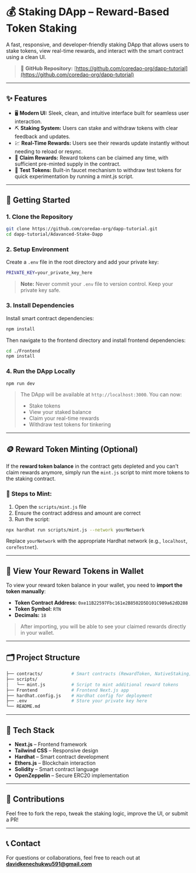 # 💰 Staking DApp – Reward-Based Token Staking

A fast, responsive, and developer-friendly staking DApp that allows users to stake tokens, view real-time rewards, and interact with the smart contract using a clean UI.

> 🧠 **GitHub Repository:** [https://github.com/coredao-org/dapp-tutorial](https://github.com/coredao-org/dapp-tutorial)

---

## ✨ Features

* 🖥️ **Modern UI:** Sleek, clean, and intuitive interface built for seamless user interaction.
* ⛏️ **Staking System:** Users can stake and withdraw tokens with clear feedback and updates.
* 💹 **Real-Time Rewards:** Users see their rewards update instantly without needing to reload or resync.
* 🔄 **Claim Rewards:** Reward tokens can be claimed any time, with sufficient pre-minted supply in the contract.
* 🧪 **Test Tokens:** Built-in faucet mechanism to withdraw test tokens for quick experimentation by running a mint.js script.

---

## 🔧 Getting Started

### 1. Clone the Repository

```bash
git clone https://github.com/coredao-org/dapp-tutorial.git
cd dapp-tutorial/Adavanced-Stake-Dapp
````

### 2. Setup Environment

Create a `.env` file in the root directory and add your private key:

```bash
PRIVATE_KEY=your_private_key_here
```

> **Note:** Never commit your `.env` file to version control. Keep your private key safe.

### 3. Install Dependencies

Install smart contract dependencies:

```bash
npm install
```

Then navigate to the frontend directory and install frontend dependencies:

```bash
cd ./Frontend
npm install
```

### 4. Run the DApp Locally

```bash
npm run dev
```

> The DApp will be available at `http://localhost:3000`. You can now:
>
> * Stake tokens
> * View your staked balance
> * Claim your real-time rewards
> * Withdraw test tokens for tinkering

---

## 🪙 Reward Token Minting (Optional)

If the **reward token balance** in the contract gets depleted and you can't claim rewards anymore, simply run the `mint.js` script to mint more tokens to the staking contract.

### 📜 Steps to Mint:

1. Open the `scripts/mint.js` file
2. Ensure the contract address and amount are correct
3. Run the script:

```bash
npx hardhat run scripts/mint.js --network yourNetwork
```

Replace `yourNetwork` with the appropriate Hardhat network (e.g., `localhost`, `coreTestnet`).

---

## 👛 View Your Reward Tokens in Wallet

To view your reward token balance in your wallet, you need to **import the token manually**:

* **Token Contract Address:** `0xe11B22597Fbc161e2B8502D5D101C989a62dD288`
* **Token Symbol:** `RTN`
* **Decimals:** `18`

> After importing, you will be able to see your claimed rewards directly in your wallet.

---

## 🗂️ Project Structure

```bash
├── contracts/           # Smart contracts (RewardToken, NativeStaking)
├── scripts/
│   └── mint.js          # Script to mint additional reward tokens
├── Frontend             # Frontend Next.js app
├── hardhat.config.js    # Hardhat config for deployment
├── .env                 # Store your private key here
└── README.md
```

---

## 📘 Tech Stack

* **Next.js** – Frontend framework
* **Tailwind CSS** – Responsive design
* **Hardhat** – Smart contract development
* **Ethers.js** – Blockchain interaction
* **Solidity** – Smart contract language
* **OpenZeppelin** – Secure ERC20 implementation

---

## 🤝 Contributions

Feel free to fork the repo, tweak the staking logic, improve the UI, or submit a PR!

---

## 📞 Contact

For questions or collaborations, feel free to reach out at **[davidkenechukwu591@gmail.com](mailto:davidkenechukwu591@gmail.com)**
